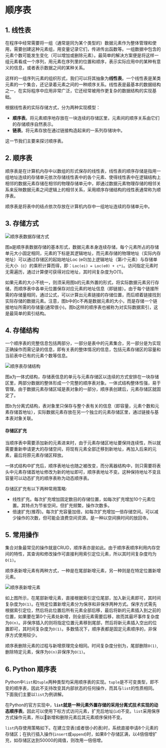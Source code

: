 # 顺序表

## 1. 线性表

在程序中经常需要将一组（通常是同为某个类型的）数据元素作为整体管理和使用，需要创建这种元素组，用变量记录它们，传进传出函数等。一组数据中包含的元素个数可能发生变化（可以增加或删除元素）。最简单的解决方案便是将这样一组元素看成一个序列，用元素在序列里的位置和顺序，表示实际应用中的某种有意义的信息，或者表示数据之间的某种关系。

这样的一组序列元素的组织形式，我们可以将其抽象为**线性表**。一个线性表是某类元素的一个集合，还记录着元素之间的一种顺序关系。线性表是最基本的数据结构之一，在实际程序中应用非常广泛，它还经常被用作更复杂的数据结构的实现基础。

根据线性表的实际存储方式，分为两种实现模型：
* **顺序表**。将元素顺序地存放在一块连续的存储区里，元素间的顺序关系由它们的存储顺序自然表示。
* **链表**。将元素存放在通过链接构造起来的一系列存储块中。

这一节我们主要来探讨顺序表。

## 2. 顺序表
顺序表是在计算机内存中以数组的形式保存的线性表，线性表的顺序存储是指用一组地址连续的存储单元依次存储线性表中的各个元素、使得线性表中在逻辑结构上相邻的数据元素存储在相邻的物理存储单元中，即通过数据元素物理存储的相邻关系来反映数据元素之间逻辑上的相邻关系，采用顺序存储结构的线性表通常称为顺序表。

顺序表是将表中的结点依次存放在计算机内存中一组地址连续的存储单元中。

## 3. 存储方式
![顺序表数据存储方式](https://i.loli.net/2020/02/25/lskQUtDmRFf5jrN.jpg)

图a是顺序表数据存储的基本形式，数据元素本身连续存储，每个元素所占的存储单元大小固定相同，元素的下标是其逻辑地址，而元素存储的物理地址（实际内存地址）可以通过存储区的起始地址Loc (e0)加上逻辑地址（第i个元素）与存储单元大小（c）的乘积计算而得，即：`Loc(ei) = Loc(e0) + c*i`。访问指定元素时无需遍历，通过计算便可获得对应地址，其时间复杂度为O(1)。

如果元素的大小不统一，则须采用图b的元素外置的形式，将实际数据元素另行存储，而顺序表中各单元位置保存对应元素的地址信息（即链接）。由于每个链接所需的存储量相同，通过公式，可以计算出元素链接的存储位置，而后顺着链接找到实际存储的数据元素。注意，图b中的c不再是数据元素的大小，而是存储一个链接地址所需的存储量(通常很小)。图b这样的顺序表也被称为对实际数据索引，这是最简单的索引结构。

## 4. 存储结构
一个顺序表的完整信息包括两部分，一部分是表中的元素集合，另一部分是为实现正确操作而需记录的信息，即有关表的整体情况的信息，包括元素存储区的容量和当前表中已有的元素个数等信息。

![顺序表存储结构](https://i.loli.net/2020/02/25/ZrMz5vJLgIXDicS.jpg)

图a为一体式结构，存储表信息的单元与元素存储区以连续的方式安排在一块存储区里，两部分数据的整体形成一个完整的顺序表对象。一体式结构整体性强，易于管理。由于数据元素存储区域是表对象的一部分，顺序表创建后，元素存储区就固定了。

图b为分离式结构，表对象里只保存与整个表有关的信息（即容量，元素个数和元素存储首地址），实际数据元素存放在另一个独立的元素存储区里，通过链接与基本表对象关联。

#### 存储区扩充
当顺序表中需要添加新的元素进来时，由于元素存储区地址要保持连续性，所以就需要重新申请更大的存储空间，将现有元素全部迁移到新地址，再加入后来的元素，最后将原元素存储区释放。

一体式结构中扩充后，顺序表地址也随之被改变，而分离器结构中，则只需要将表头中元素存储首地址修改为新的地址即可，顺序表地址不变。这种保持地址不变且容量可以动态扩充的顺序表称为动态顺序表。

存储区扩充有以下两种常用策略:
* 线性扩充。每次扩充增加固定数目的存储位置，如每次扩充增加10个元素位置。其特点为节省空间，但扩充频繁，操作次数多。
* 倍速扩充(推荐)。每次扩充容量加倍，如每次扩充增加一倍存储空间。可以减少操作的次数，但可能会浪费空间资源。是一种以空间换时间的放回寺。

## 5. 常用操作
集合对象最常见的操作就是CRUD，顺序表亦是如此。由于顺序表顺序利用内存空间的特性，其查询和修改操作可直接利用索引定位元素，所以其时间复杂度均为`O(1)`。

顺序表新增元素有两种方式，一种是在尾部新增元素，另一种则是在特定位置新增元素。

![顺序表新增元素](https://i.loli.net/2020/02/25/g1catCGu3JTIzVq.jpg)

如上图所示，在尾部新增元素，直接根据索引定位尾部，加入新元素即可，其时间复杂度为`O(1)`。在特定位置新增元素分为保序和非保序两种方式。保序方式需先根据索引定位，然后将此位置后所有元素全部后移，最后将新的元素插入到之前的位置，如果要在第0个元素处新增，则全部元素需要后移，故而其最坏事件复杂度为`O(n)`。非保序插入的则将指定位置元素移到尾部，然后将新元素插入空出的位置即可，其时间复杂度为`O(1)`。多数情况下，顺序表都是固定元素顺序的，非保序方式使用较少。

顺序表删除元素的过程与新增原理完全相同。时间复杂度分别为，尾部删除`O(1)`,删除特定元素，保序为`O(n)`非保序为`O(1)`。

## 6. Python 顺序表
Python中`list`和`tuple`两种类型均采用顺序表的实现。`tuple`是不可变类型，即不变的顺序表，因此不支持改变其内部状态的任何操作，而其与`list`的性质相同。下面我们主要以`list`为例讲解。

在Python的官方实现中，**`list`就是一种元素外置存储的采用分离式技术实现的动态顺序表**。因此可以使用下标方式访问元素，扩充后地址(`id`)不变。`list`采用保序方式操作元素，所以新增和删除元素后其元素顺序保持不变。

`list`内存使用策略如下。在建立空表(或者很小的表)时，系统直接申请8个元素的存储区；在执行插入操作(`insert`或`append`)时，如果8个存储区满，以4倍倍增扩充，如存储区达到50000的阈值，则改用一倍倍增。